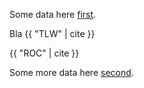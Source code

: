 
Some data here [first][1].

Bla {{ "TLW" | cite }}


{{ "ROC" | cite }}



 
Some more data here [second][2].


[1]: /citations.md#first
[2]: /citations.md#second




